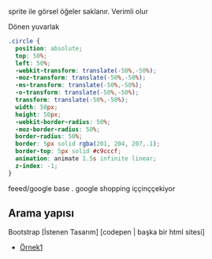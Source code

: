 sprite ile görsel öğeler saklanır. Verimli olur


Dönen yuvarlak

```scss
.circle {
  position: absolute;
  top: 50%;
  left: 50%;
  -webkit-transform: translate(-50%,-50%);
  -moz-transform: translate(-50%,-50%);
  -ms-transform: translate(-50%,-50%);
  -o-transform: translate(-50%,-50%);
  transform: translate(-50%,-50%);
  width: 50px;
  height: 50px;
  -webkit-border-radius: 50%;
  -moz-border-radius: 50%;
  border-radius: 50%;
  border: 5px solid rgba(201, 204, 207,.1);
  border-top: 5px solid #c9cccf;
  animation: animate 1.5s infinite linear;
  z-index: -1;
}
```

feeed/google base . google shopping iççinççekiyor

## Arama yapısı

Bootstrap [İstenen Tasarım] [codepen | başka bir html sitesi]

* [Örnek1](https://codepen.io/jnbruno/pen/vNpPpW)


